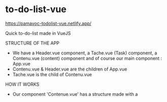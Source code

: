 # to-do-list-vue
 
https://pamavoc-todolist-vue.netlify.app/


Quick to-do-list made in VueJS 

STRUCTURE OF THE APP

- We have a Header.vue component, a Tache.vue (Task) component, a Contenu.vue (content) component and of course our main component : App.vue
- Contenu.vue & Header.vue are the children of App.vue
- Tache.vue is the child of Contenu.vue

HOW IT WORKS

- Our component 'Contenue.vue' has a structure made with a <template>, a <script>, and a <style> tag.
- Contenue.vue loads Tache.vue so they can "communicate" together with the props.
- In the template of Contenue.vue, we can find the form with a button which allows us to create a task 
- This button and this form are linked to the script part of our component.
- In the <script> tag we have methods (functions) they allow us to create/delete a task when we type inside of our input/when we click on the red cross of our Tache.vue component
- When the task is created, she is pushed inside an array
- The suppression (delete) function use the method splice to remove an element from the array
- Both methods are trigger through buttons. In our <template> we bind the method with a v-on:click=""
- To display the task, we linked our array with a v-for loop on the <li> so we can iterate on it. 
- Each time a new value is added inside our input, it will be added to the array and then shown in a <li>
- To delete, a button is trigger on Tache.vue. This button take a v-on:click="suppression". "suppression" is a props sent to the parent, so the method is recognized when we click on the button
 - In Contenue.vue, we have a v-bind:suppression="suppression" to link the props of Tache.vue to Component.vue so when we click on the redcross, the task is suppressed.
 
THAT'S ALL ;)
